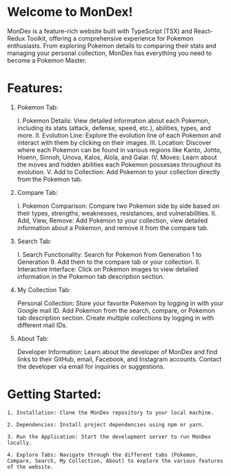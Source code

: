 # Welcome to MonDex!

MonDex is a feature-rich website built with TypeScript (TSX) and React-Redux Toolkit, offering a comprehensive experience for Pokemon enthusiasts. From exploring Pokemon details to comparing their stats and managing your personal collection, MonDex has everything you need to become a Pokemon Master.

# Features:
1. Pokemon Tab:

    I. Pokemon Details: View detailed information about each Pokemon, including its stats (attack, defense, speed, etc.), abilities, types, and more.
    II. Evolution Line: Explore the evolution line of each Pokemon and interact with them by clicking on their images.
    III. Location: Discover where each Pokemon can be found in various regions like Kanto, Johto, Hoenn, Sinnoh, Unova, Kalos, Alola, and Galar.
    IV. Moves: Learn about the moves and hidden abilities each Pokemon possesses throughout its evolution.
    V. Add to Collection: Add Pokemon to your collection directly from the Pokemon tab.

2. Compare Tab:

    I. Pokemon Comparison: Compare two Pokemon side by side based on their types, strengths, weaknesses, resistances, and vulnerabilities.
    II. Add, View, Remove: Add Pokemon to your collection, view detailed information about a Pokemon, and remove it from the compare tab.

3. Search Tab:

    I. Search Functionality: Search for Pokemon from Generation 1 to Generation 9. Add them to the compare tab or your collection.
    II. Interactive Interface: Click on Pokemon images to view detailed information in the Pokemon tab description section.

4. My Collection Tab:

    Personal Collection: Store your favorite Pokemon by logging in with your Google mail ID. Add Pokemon from the search, compare, or Pokemon tab description section. Create multiple collections by logging in with different mail IDs.

5. About Tab:

    Developer Information: Learn about the developer of MonDex and find links to their GitHub, email, Facebook, and Instagram accounts. Contact the developer via email for inquiries or suggestions.

# Getting Started:

    1. Installation: Clone the MonDex repository to your local machine.

    2. Dependencies: Install project dependencies using npm or yarn.

    3. Run the Application: Start the development server to run MonDex locally.

    4. Explore Tabs: Navigate through the different tabs (Pokemon, Compare, Search, My Collection, About) to explore the various features of the website.
